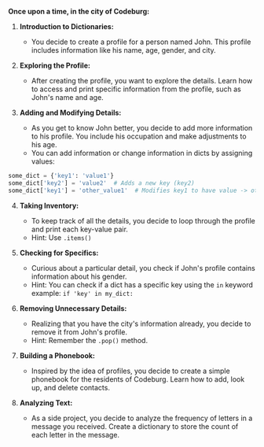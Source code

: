 **Once upon a time, in the city of Codeburg:**

1. **Introduction to Dictionaries:**
    - You decide to create a profile for a person named John. This profile includes information like his name, age,
      gender, and city.

2. **Exploring the Profile:**
    - After creating the profile, you want to explore the details. Learn how to access and print specific information
      from the profile, such as John's name and age.

3. **Adding and Modifying Details:**
    - As you get to know John better, you decide to add more information to his profile. You include his occupation and
      make adjustments to his age.
    - You can add information or change information in dicts by assigning values:

```python
some_dict = {'key1': 'value1'}
some_dict['key2'] = 'value2'  # Adds a new key (key2)
some_dict['key1'] = 'other_value1'  # Modifies key1 to have value -> other_value1
```

4. **Taking Inventory:**
    - To keep track of all the details, you decide to loop through the profile and print each key-value pair.
    - Hint: Use `.items()`

5. **Checking for Specifics:**
    - Curious about a particular detail, you check if John's profile contains information about his gender.
    - Hint: You can check if a dict has a specific key using the `in` keyword example: `if 'key' in my_dict:`

6. **Removing Unnecessary Details:**
    - Realizing that you have the city's information already, you decide to remove it from John's profile.
    - Hint: Remember the `.pop()` method.

7. **Building a Phonebook:**
    - Inspired by the idea of profiles, you decide to create a simple phonebook for the residents of Codeburg. Learn how
      to add, look up, and delete contacts.

8. **Analyzing Text:**
    - As a side project, you decide to analyze the frequency of letters in a message you received. Create a dictionary
      to store the count of each letter in the message.

